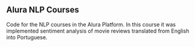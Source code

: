 ## Alura NLP Courses

Code for the NLP courses in the Alura Platform. In this course it was implemented sentiment analysis of movie reviews translated from English into Portuguese. 
